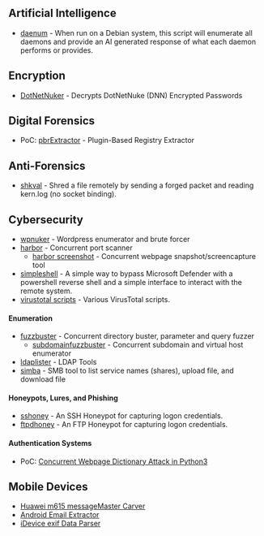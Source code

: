## Artificial Intelligence  
+ [daenum](https://github.com/ultros/daenum) - When run on a Debian system, this script will enumerate all daemons and provide an AI generated response of what each daemon performs or provides.  

## Encryption  
+ [DotNetNuker](https://github.com/ultros/dotnetnuker) - Decrypts DotNetNuke (DNN) Encrypted Passwords

## Digital Forensics
+ PoC: [pbrExtractor](https://github.com/ultros/pbre) - Plugin-Based Registry Extractor

## Anti-Forensics
+ [shkval](https://github.com/ultros/shkval) - Shred a file remotely by sending a forged packet and reading kern.log (no socket binding).

## Cybersecurity
+ [wpnuker](https://github.com/ultros/wpnuker) - Wordpress enumerator and brute forcer 
+ [harbor](https://github.com/ultros/harbor) - Concurrent port scanner
  + [harbor screenshot](https://github.com/ultros/harbor_screenshot) - Concurrent webpage snapshot/screencapture tool
+ [simpleshell](https://github.com/ultros/simpleshell) - A simple way to bypass Microsoft Defender with a powershell reverse shell and a simple interface to interact with the remote system.
+ [virustotal scripts](https://github.com/ultros/virustotal_scripts) - Various VirusTotal scripts.

#### Enumeration
+ [fuzzbuster](https://github.com/ultros/fuzzbuster) - Concurrent directory buster, parameter and query fuzzer
  + [subdomainfuzzbuster](https://github.com/ultros/fuzzbuster/blob/master/subdomainfuzzbuster.py) - Concurrent subdomain and virtual host enumerator
+ [ldaplister](https://github.com/ultros/ldaplister) - LDAP Tools
+ [simba](https://github.com/ultros/simba) - SMB tool to list service names (shares), upload file, and download file

#### Honeypots, Lures, and Phishing
+ [sshoney](https://github.com/ultros/sshoney) - An SSH Honeypot for capturing logon credentials.
+ [ftpdhoney](https://github.com/ultros/honeyftpd) - An FTP Honeypot for capturing logon credentials.

#### Authentication Systems
+ PoC: [Concurrent Webpage Dictionary Attack in Python3](https://github.com/ultros/concurrent-webpage-login-dictionary-attack-script)

## Mobile Devices
+ [Huawei m615 messageMaster Carver](https://github.com/ultros/Huawei-m615-messageMaster-Carver)
+ [Android Email Extractor](https://github.com/ultros/extract-android-gmail)
+ [iDevice exif Data Parser](https://github.com/ultros/iDevice-EXIF-Data-Parser)
